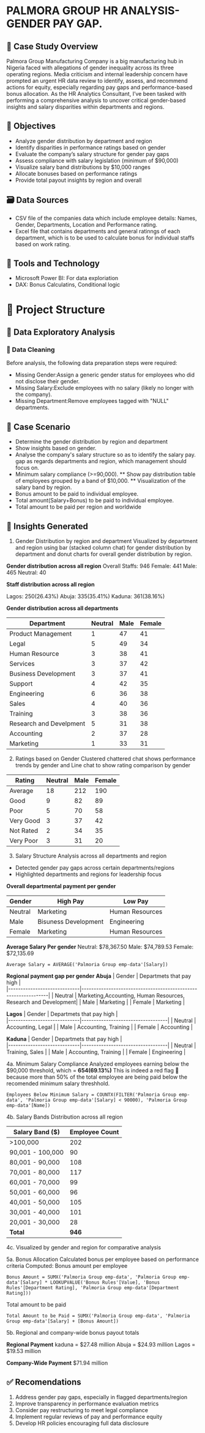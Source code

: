 # PALMORA GROUP HR ANALYSIS- GENDER PAY GAP.

## 📌 Case Study Overview
Palmora Group Manufacturing Company is a big manufacturing hub in Nigeria faced with allegations of gender inequality across its three operating regions. Media criticism and internal leadership concern have prompted an urgent HR data review to identify, assess, and recommend actions for equity, especially regarding pay gaps and performance-based bonus allocation.
As the HR Analytics Consultant, I’ve been tasked with performing a comprehensive analysis to uncover critical gender-based insights and salary disparities within departments and regions.

## 🎯 Objectives
  * Analyze gender distribution by department and region
  * Identify disparities in performance ratings based on gender
  * Evaluate the company’s salary structure for gender pay gaps
  * Assess compliance with salary legislation (minimum of $90,000)
  * Visualize salary band distributions by $10,000 ranges
  * Allocate bonuses based on performance ratings
  * Provide total payout insights by region and overall
    
## 🗃️ Data Sources
  * CSV file of the companies data which include employee details: Names, Gender, Departments, Location and Performance rating.
  * Excel file that contains departments and general ratinngs of each department, which is to be used to calculate bonus for individual staffs based on work rating.

## 🧰 Tools and Technology
  * Microsoft Power BI: For data exploriation
  * DAX: Bonus Calculatins, Conditional logic

# 🧬 Project Structure

## 🚧 Data Exploratory Analysis
### 🧹 Data Cleaning
Before analysis, the following data preparation steps were required:
  * Missing Gender:Assign a generic gender status for employees who did not disclose their gender.
  * Missing Salary:Exclude employees with no salary (likely no longer with the company).
  * Missing Department:Remove employees tagged with "NULL" departments.

## 📌 Case Scenario
  * Determine the gender distribution by region and department
  * Show insights based on gender.
  * Analyse the company's salary structure so as to identify the salary pay.   gap as regards departments and region, which management should focus on.
  * Minimum salary compliance (>=90,000).
    ** Show pay distribution table of employees grouped by a band of $10,000.
    ** Visualization of the salary band by region.
  * Bonus amount to be paid to individual employee.
  * Total amount(Salary+Bonus) to be paid to individual employee.
  * Total amount to be paid per region and worldwide

## 🧠 Insights Generated
1. Gender Distribution by region and department
Visualized by department and region using bar (stacked column chat) for gender distribution by department and donut charts for overall gender distribution by region.

  **Gender distribution across all region**
  Overall Staffs: 946
  Female: 441
  Male: 465
  Neutral: 40
  
  **Staff distribution across all region**
  
  Lagos: 250(26.43%)
  Abuja: 335(35.41%)
  Kaduna: 361(38.16%)
  
  **Gender distribution across all departments**
    
| Department                  | Neutral | Male   | Female  |
|-----------------------------|---------|--------|---------|
| Product Management          | 1       | 47     | 41      |
| Legal                       | 5       | 49     | 34      |
| Human Resource              | 3       | 38     | 41      |
| Services                    | 3       | 37     | 42      |
| Business Development        | 3       | 37     | 41      |
| Support                     | 4       | 42     | 35      |
| Engineering                 | 6       | 36     | 38      |
| Sales                       | 4       | 40     | 36      | 
| Training                    | 3       | 38     | 36      |
| Research and Develpment     | 5       | 31     | 38      |
| Accounting                  | 2       | 37     | 28      |
| Marketing                   | 1       | 33     | 31      |
    
2. Ratings based on Gender
Clustered chattered chat shows performance trends by gender and Line chat to show rating comparison by gender
  
| Rating                      | Neutral | Male   | Female  |
|-----------------------------|---------|--------|---------|
| Average  		      | 18      | 212    | 190     |
| Good                        | 9       | 82     | 89      |
| Poor             	      | 5       | 70     | 58      |
| Very Good                   | 3       | 37     | 42      |
| Not Rated        	      | 2       | 34     | 35      |
| Very Poor                   | 3       | 31     | 20      |
   
3. Salary Structure Analysis across all departments and region
* Detected gender pay gaps across certain departments/regions
* Highlighted departments and regions for leadership focus
  
**Overall departmental payment per gender**

| Gender                      | High Pay              | Low Pay        |
|-----------------------------|-----------------------|----------------|
| Neutral  		      | Marketing             | Human Resources|
| Male                        | Bisuness Development  | Engineering    |
| Female             	      | Marketing             | Human Resources|

**Average Salary Per gender**
Neutral: $78,367.50
Male: $74,789.53
Female: $72,135.69

```dax
Average Salary = AVERAGE('Palmoria Group emp-data'[Salary])
```

**Regional payment gap per gender**
**Abuja**
| Gender                      | Departmets that pay high                                       |        
|-----------------------------|----------------------------------------------------------------|
| Neutral  		      | Marketing,Accounting, Human Resources, Research and Development|
| Male                        | Marketing                                                      |
| Female             	      | Marketing                                                      |

**Lagos**
| Gender                      | Departmets that pay high          |        
|-----------------------------|-----------------------------------|
| Neutral  		      | Accounting, Legal                 |
| Male                        | Accounting, Training              |
| Female             	      | Accounting                        |

**Kaduna**
| Gender                      | Departmets that pay high          |        
|-----------------------------|-----------------------------------|
| Neutral  		      | Training, Sales                   |
| Male                        | Accounting, Training              |
| Female             	      | Engineering                       |

4a. Minimum Salary Compliance
Analyzed employees earning below the $90,000 threshold, which = **654(69.13%)**
This is indeed a red flag 🚩 because more than 50% of the total employee are being paid below the recomended minimum salary threshhold.

```dax
Employees Below Minimum Salary = COUNTX(FILTER('Palmoria Group emp-data', 'Palmoria Group emp-data'[Salary] < 90000), 'Palmoria Group emp-data'[Name])
```

4b. Salary Bands Distribution across all region

| Salary Band ($)             | Employee Count    |        
|-----------------------------|-------------------|
| >100,000 		      | 202               |
| 90,001 - 100,000            | 90                |
| 80,001 - 90,000             | 108               |
| 70,001 - 80,000             | 117               |
| 60,001 - 70,000             | 99                |
| 50,001 - 60,000             | 96                |
| 40,001 - 50,000             | 105               |
| 30,001 - 40,000             | 101               |
| 20,001 - 30,000             | 28                |
| **Total**                   | **946**           |

4c. Visualized by gender and region for comparative analysis

5a. Bonus Allocation
Calculated bonus per employee based on performance criteria
Computed:
Bonus amount per employee

```dax
Bonus Amount = SUMX('Palmoria Group emp-data', 'Palmoria Group emp-data'[Salary] * LOOKUPVALUE('Bonus Rules'[Value], 'Bonus Rules'[Department Rating], 'Palmoria Group emp-data'[Department Rating]))
```
Total amount to be paid

```dax
Total Amount to be Paid = SUMX('Palmoria Group emp-data', 'Palmoria Group emp-data'[Salary] + [Bonus Amount])
```

5b. Regional and company-wide bonus payout totals

**Regional Payment**
kaduna = $27.48 million
Abuja = $24.93 million
Lagos = $19.53 million

**Company-Wide Payment**
$71.94 million

## ✅ Recomendations
1. Address gender pay gaps, especially in flagged departments/region
2. Improve transparency in performance evaluation metrics
3. Consider pay restructuring to meet legal compliance
4. Implement regular reviews of pay and performance equity
5. Develop HR policies encouraging full data disclosure 



